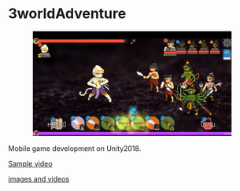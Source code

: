 # 3worldAdventure

<p align="center">
  <img src="images/demo.PNG" alt="hi" class="inline" width="80%"/><br>
</p>

Mobile game development on Unity2018.

<a href="https://www.youtube.com/watch?v=ZcAhsHYL_os&feature=youtu.be">Sample video</a>

<a href="https://www.instagram.com/explore/tags/3%E0%B8%A0%E0%B8%9Eproject/?hl=th">images and videos</a>
